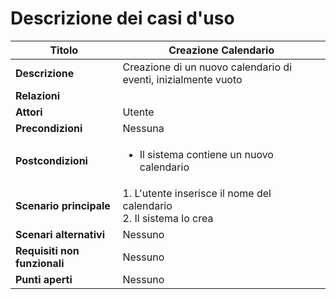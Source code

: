Descrizione dei casi d'uso
===

Titolo | Creazione Calendario
--- | ---
**Descrizione** | Creazione di un nuovo calendario di eventi, inizialmente vuoto
**Relazioni** | 
**Attori** | Utente
**Precondizioni** | Nessuna
**Postcondizioni** | <ul><li>Il sistema contiene un nuovo calendario</li></ul>
**Scenario principale** | 1. L'utente inserisce il nome del calendario</br> 2. Il sistema lo crea
**Scenari alternativi** | Nessuno
**Requisiti non funzionali** | Nessuno
**Punti aperti** | Nessuno

